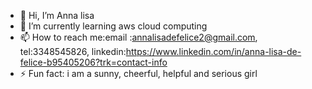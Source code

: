 - 👋 Hi, I’m Anna lisa
- 🌱 I’m currently learning aws cloud computing
- 📫 How to reach me:email :annalisadefelice2@gmail.com,  tel:3348545826, linkedin:https://www.linkedin.com/in/anna-lisa-de-felice-b95405206?trk=contact-info
- ⚡ Fun fact: i am a sunny, cheerful, helpful and serious girl

<!---
liso01/liso01 is a ✨ special ✨ repository because its `README.md` (this file) appears on your GitHub profile.
You can click the Preview link to take a look at your changes.
--->
